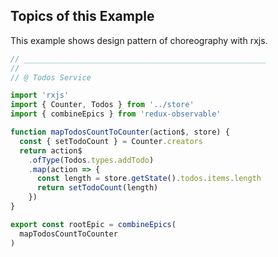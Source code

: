 ## Topics of this Example

This example shows design pattern of choreography with rxjs.  

```javascript
// ______________________________________________________
//
// @ Todos Service

import 'rxjs'
import { Counter, Todos } from '../store'
import { combineEpics } from 'redux-observable'

function mapTodosCountToCounter(action$, store) {
  const { setTodoCount } = Counter.creators
  return action$
    .ofType(Todos.types.addTodo)
    .map(action => {
      const length = store.getState().todos.items.length
      return setTodoCount(length)
    })
}

export const rootEpic = combineEpics(
  mapTodosCountToCounter
)

```
